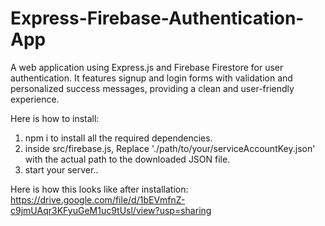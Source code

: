 # Express-Firebase-Authentication-App
A web application using Express.js and Firebase Firestore for user authentication. It features signup and login forms with validation and personalized success messages, providing a clean and user-friendly experience.

Here is how to install:
1. npm i to install all the required dependencies.
2. inside src/firebase.js, Replace './path/to/your/serviceAccountKey.json' with the actual path to the downloaded JSON file.
3. start your server..

Here is how this looks like after installation:
https://drive.google.com/file/d/1bEVmfnZ-c9jmUAqr3KFyuGeM1uc9tUsl/view?usp=sharing   

